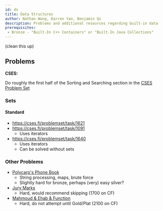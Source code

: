 ```yaml
---
id: ds
title: Data Structures
author: Nathan Wang, Darren Yao, Benjamin Qi
description: Problems and additional resources regarding built-in data structures.
prerequisites: 
 - Bronze - "Built-In C++ Containers" or "Built-In Java Collections"
---
```


(clean this up)

## Problems

**CSES:**

Do roughly the first half of the Sorting and Searching section in the [CSES Problem Set](https://cses.fi/problemset/)

### Sets

#### Standard
- https://cses.fi/problemset/task/1621
- https://cses.fi/problemset/task/1091
  - Uses iterators
- https://cses.fi/problemset/task/1640
  - Uses iterators
  - Can be solved without sets

### Other Problems

  - [Polycarp's Phone Book](http://codeforces.com/contest/860/problem/B) [](56)
    - String processing, maps, brute force
    - Slightly hard for bronze, perhaps (very) easy silver?
  - [Jury Marks](http://codeforces.com/contest/831/problem/C) [](67)
    - Hard, would recommend skipping (1700 on CF)
  - [Mahmoud & Ehab & Function](http://codeforces.com/contest/862/problem/E) [](74)
    - Hard, do not attempt until Gold/Plat (2100 on CF)
